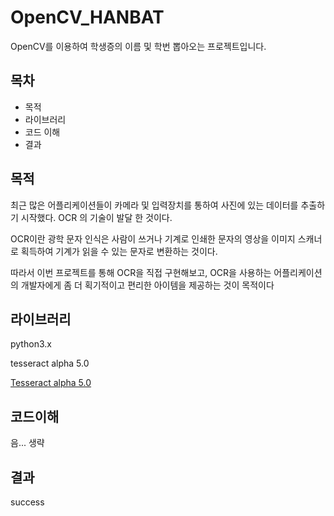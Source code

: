 <h1>OpenCV_HANBAT</h1>
<p>OpenCV를 이용하여 학생증의 이름 및 학번 뽑아오는 프로젝트입니다.</p>

<h2>목차</h2>
<ul>
  <li><span>목적</span></li>
  <li><span>라이브러리</span></li>
  <li><span>코드 이해</span></li>
  <li><span>결과</span></li>
</ul>

<h2>목적</h2>
<p>최근 많은 어플리케이션들이 카메라 및 입력장치를 통하여 사진에 있는 데이터를 추출하기 시작했다. OCR 의 기술이 발달 한 것이다.</p>
<p>OCR이란 광학 문자 인식은 사람이 쓰거나 기계로 인쇄한 문자의 영상을 이미지 스캐너로 획득하여 기계가 읽을 수 있는 문자로 변환하는 것이다.</p>
<p>따라서 이번 프로젝트를 통해 OCR을 직접 구현해보고, OCR을 사용하는 어플리케이션의 개발자에게 좀 더 획기적이고 편리한 아이템을 제공하는 것이 목적이다</p>

<h2>라이브러리</h2>
<p>python3.x</p>
<p>tesseract alpha 5.0</p>
<a href="https://github.com/UB-Mannheim/tesseract/wiki" target="_blank">Tesseract alpha 5.0</a>

<h2>코드이해</h2>
<p>음... 생략</p>

<h2>결과</h2>
<p>success</p>
